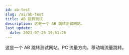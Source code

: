 ```yaml
---
id: ab-test
slug: /ai/ab-test
title: AB 跳转测试
description: 这是一个 AB 跳转测试网站。
last_update:
  date: 2023-07-26 19:51:26
---
```


这是一个 AB 跳转测试网站。PC 流量方向，移动端流量跳转。

